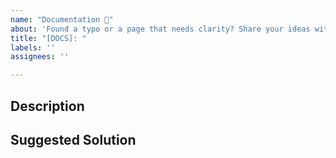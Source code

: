 ```yaml
---
name: "Documentation 📝"
about: 'Found a typo or a page that needs clarity? Share your ideas with us here! '
title: "[DOCS]: "
labels: ''
assignees: ''

---
```


## Description

## Suggested Solution
